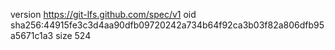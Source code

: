 version https://git-lfs.github.com/spec/v1
oid sha256:44915fe3c3d4aa90dfb09720242a734b64f92ca3b03f82a806dfb95a5671c1a3
size 524
